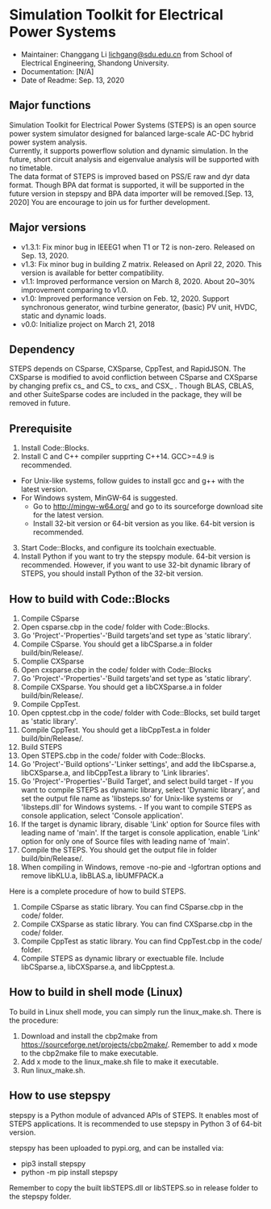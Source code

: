 # Simulation Toolkit for Electrical Power Systems
- Maintainer: Changgang Li <lichgang@sdu.edu.cn> from School of Electrical Engineering, Shandong University.
- Documentation: [N/A]
- Date of Readme: Sep. 13, 2020

## Major functions
Simulation Toolkit for Electrical Power Systems (STEPS) is an open source power system simulator designed for balanced large-scale AC-DC hybrid power system analysis.  
Currently, it supports powerflow solution and dynamic simulation. In the future, short circuit analysis and eigenvalue analysis will be supported with no timetable.  
The data format of STEPS is improved based on PSS/E raw and dyr data format. 
Though BPA dat format is supported, it will be supported in the future version in stepspy and BPA data importer will be removed.[Sep. 13, 2020]
You are encourage to join us for further development.

## Major versions
- v1.3.1: Fix minor bug in IEEEG1 when T1 or T2 is non-zero. Released on Sep. 13, 2020. 
- v1.3: Fix minor bug in building Z matrix. Released on April 22, 2020. This version is available for better compatibility.
- v1.1: Improved performance version on March 8, 2020. About 20~30% improvement comparing to v1.0.
- v1.0: Improved performance version on Feb. 12, 2020. Support synchronous generator, wind turbine generator, (basic) PV unit, HVDC, static and dynamic loads.
- v0.0: Initialize project on March 21, 2018

## Dependency
STEPS depends on CSparse, CXSparse, CppTest, and RapidJSON. The CXSparse is modified to avoid confliction between CSparse and CXSparse by changing prefix cs_ and CS_ to cxs_ and CSX_ .
Though BLAS, CBLAS, and other SuiteSparse codes are included in the package, they will be removed in future.

## Prerequisite
1. Install Code::Blocks.
2. Install C and C++ compiler supprting C++14. GCC>=4.9 is recommended. 
  - For Unix-like systems, follow guides to install gcc and g++ with the latest version.
  - For Windows system, MinGW-64 is suggested.
    - Go to http://mingw-w64.org/ and go to its sourceforge download site for the latest version.
    - Install 32-bit version or 64-bit version as you like. 64-bit version is recommended.
3. Start Code::Blocks, and configure its toolchain exectuable.
4. Install Python if you want to try the stepspy module. 64-bit version is recommended. However, if you want to use 32-bit dynamic library of STEPS, you should install Python of the 32-bit version.

## How to build with Code::Blocks
1. Compile CSparse
  1. Open csparse.cbp in the code/ folder with Code::Blocks.
  2. Go 'Project'-'Properties'-'Build targets'and set type as 'static library'.
  3. Compile CSparse. You should get a libCSparse.a in folder build/bin/Release/.
2. Complie CXSparse
  1. Open cxsparse.cbp in the code/ folder with Code::Blocks
  2. Go 'Project'-'Properties'-'Build targets'and set type as 'static library'.
  3. Compile CXSparse. You should get a libCXSparse.a in folder build/bin/Release/.
3. Compile CppTest.
  1. Open cpptest.cbp in the code/ folder with Code::Blocks, set build target as 'static library'.
  2. Compile CppTest. You should get a libCppTest.a in folder build/bin/Release/.
4. Build STEPS
  1. Open STEPS.cbp in the code/ folder with Code::Blocks. 
  2. Go 'Project'-'Build options'-'Linker settings', and add the libCsparse.a, libCXSparse.a, and libCppTest.a library to 'Link libraries'.
  3. Go 'Project'-'Properties'-'Build Target', and select build target
    - If you want to compile STEPS as dynamic library, select 'Dynamic library', and set the output file name as 'libsteps.so' for Unix-like systems or 'libsteps.dll' for Windows systems.
    - If you want to compile STEPS as console application, select 'Console application'.
  4. If the target is dynamic library, disable 'Link' option for Source files with leading name of 'main'. If the target is console application, enable 'Link' option for only one of Source files with leading name of 'main'.
  5. Compile the STEPS. You should get the output file in folder build/bin/Release/.
  6. When compiling in Windows, remove -no-pie and -lgfortran options and remove libKLU.a, libBLAS.a, libUMFPACK.a

Here is a complete procedure of how to build STEPS.  
1. Compile CSparse as static library. You can find CSparse.cbp in the code/ folder.
2. Compile CXSparse as static library. You can find CXSparse.cbp in the code/ folder.
3. Compile CppTest as static library. You can find CppTest.cbp in the code/ folder.
4. Compile STEPS as dynamic library or exectuable file. Include libCSparse.a, libCXSparse.a, and libCpptest.a.

## How to build in shell mode (Linux)
To build in Linux shell mode, you can simply run the linux_make.sh. 
There is the procedure:
1. Download and install the cbp2make from https://sourceforge.net/projects/cbp2make/. Remember to add x mode to the cbp2make file to make executable.
2. Add x mode to the linux_make.sh file to make it executable.
3. Run linux_make.sh.

## How to use stepspy
stepspy is a Python module of advanced APIs of STEPS. It enables most of STEPS applications. It is recommended to use stepspy in Python 3 of 64-bit version.

stepspy has been uploaded to pypi.org, and can be installed via:
- pip3 install stepspy 
- python -m pip install stepspy

Remember to copy the built libSTEPS.dll or libSTEPS.so in release folder to the stepspy folder.
